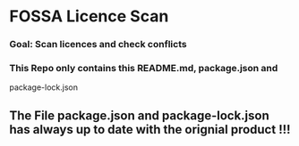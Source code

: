 # FOSSA Licence Scan

### Goal: Scan licences and check conflicts

### This Repo only contains this README.md, package.json and 
package-lock.json 

## The File package.json and package-lock.json has always up to date with the orignial product !!!
